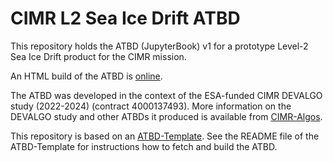 # CIMR L2 Sea Ice Drift ATBD

This repository holds the ATBD (JupyterBook) v1 for a prototype Level-2 Sea Ice Drift product for the CIMR mission.

An HTML build of the ATBD is [online](https://cimr-algos.github.io/SeaIceDrift_ATBD/intro.html).

The ATBD was developed in the context of the ESA-funded CIMR DEVALGO study (2022-2024) (contract 4000137493). More information on the DEVALGO study
and other ATBDs it produced is available from [CIMR-Algos](https://github.com/CIMR-Algos).

This repository is based on an [ATBD-Template](https://github.com/CIMR-Algos/ATBD-Template). See the README file of the ATBD-Template for instructions
how to fetch and build the ATBD.
